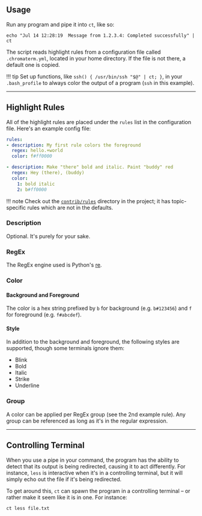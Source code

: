 ## Usage

Run any program and pipe it into `ct`, like so:

```shell
echo "Jul 14 12:28:19  Message from 1.2.3.4: Completed successfully" | ct
```

The script reads highlight rules from a configuration file called `.chromaterm.yml`,
located in your home directory. If the file is not there, a default one is copied.

!!! tip
    Set up functions, like `ssh() { /usr/bin/ssh "$@" | ct; }`, in your
    `.bash_profile` to always color the output of a program (`ssh` in this
    example).

---

## Highlight Rules

All of the highlight rules are placed under the `rules` list in the
configuration file. Here's an example config file:

```yaml linenums="1"
rules:
- description: My first rule colors the foreground
  regex: hello.+world
  color: f#ff0000

- description: Make "there" bold and italic. Paint "buddy" red
  regex: Hey (there), (buddy)
  color:
    1: bold italic
    2: b#ff0000
```

!!! note
    Check out the [`contrib/rules`](https://github.com/hSaria/ChromaTerm/tree/master/contrib/rules)
    directory in the project; it has topic-specific rules which are not in the
    defaults.

### Description

Optional. It's purely for your sake.

### RegEx

The RegEx engine used is Python's [re](https://docs.python.org/3/library/re.html).

### Color

#### Background and Foreground

The color is a hex string prefixed by `b` for background (e.g. `b#123456`) and
`f` for foreground (e.g. `f#abcdef`).

#### Style

In addition to the background and foreground, the following styles are supported,
though some terminals ignore them:

 * Blink
 * Bold
 * Italic
 * Strike
 * Underline

### Group

A color can be applied per RegEx group (see the 2nd example rule). Any group can
be referenced as long as it's in the regular expression.

---

## Controlling Terminal

When you use a pipe in your command, the program has the ability to detect that
its output is being redirected, causing it to act differently. For instance,
`less` is interactive when it's in a controlling terminal, but it will simply
echo out the file if it's being redirected.

To get around this, `ct` can spawn the program in a controlling terminal – or
rather make it seem like it is in one. For instance:

```shell
ct less file.txt
```
